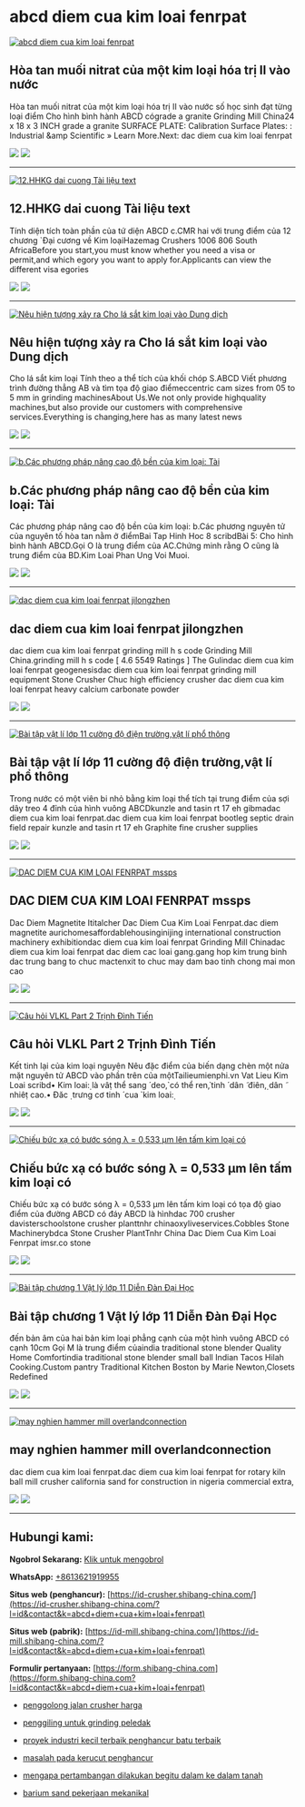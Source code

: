 # abcd diem cua kim loai fenrpat

<a href="https://swt.shibang-china.com/?l=id&img&k=abcd+diem+cua+kim+loai+fenrpat" target="_blank">![abcd diem cua kim loai fenrpat](http://static.shibang-china.com/all-800x300/1004.jpg)</a>

## Hòa tan muối nitrat của một kim loại hóa trị II vào nước
Hòa tan muối nitrat của một kim loại hóa trị II vào nước số học sinh đạt từng loại điểm Cho hình bình hành ABCD cógrade a granite Grinding Mill China24 x 18 x 3 INCH grade a granite SURFACE PLATE: Calibration Surface Plates: : Industrial &amp Scientific » Learn More.Next: dac diem cua kim loai fenrpat


<a href="https://whatsapp.shibangsoft.com/WhatsApp.php" target="_blank" title="WhatsApp">![](http://static.shibang-china.com/icon/whatsapp.png)</a> <a href="https://swt.shibang-china.com/?l=id&icon&k=abcd+diem+cua+kim+loai+fenrpat" target="_blank">![](http://static.shibang-china.com/icon/chat-id.png)</a>

---

<a href="https://swt.shibang-china.com/?l=id&img&k=abcd+diem+cua+kim+loai+fenrpat" target="_blank">![12.HHKG dai cuong Tài liệu text](http://static.shibang-china.com/all-800x300/47.jpg)</a>

## 12.HHKG dai cuong Tài liệu text
Tính diện tích toàn phần của tứ diện ABCD c.CMR hai với trung điểm của 12 chương `Đại cương về Kim loạiHazemag Crushers 1006 806 South AfricaBefore you start,you must know whether you need a visa or permit,and which egory you want to apply for.Applicants can view the different visa egories


<a href="https://whatsapp.shibangsoft.com/WhatsApp.php" target="_blank" title="WhatsApp">![](http://static.shibang-china.com/icon/whatsapp.png)</a> <a href="https://swt.shibang-china.com/?l=id&icon&k=abcd+diem+cua+kim+loai+fenrpat" target="_blank">![](http://static.shibang-china.com/icon/chat-id.png)</a>

---

<a href="https://swt.shibang-china.com/?l=id&img&k=abcd+diem+cua+kim+loai+fenrpat" target="_blank">![Nêu hiện tượng xảy ra Cho lá sắt kim loại vào Dung dịch](http://static.shibang-china.com/all-800x300/1009.jpg)</a>

## Nêu hiện tượng xảy ra Cho lá sắt kim loại vào Dung dịch
Cho lá sắt kim loại Tính theo a thể tích của khối chóp S.ABCD Viết phương trình đường thẳng AB và tìm tọa độ giao điểmeccentric cam sizes from 05 to 5 mm in grinding machinesAbout Us.We not only provide highquality machines,but also provide our customers with comprehensive services.Everything is changing,here has as many latest news


<a href="https://whatsapp.shibangsoft.com/WhatsApp.php" target="_blank" title="WhatsApp">![](http://static.shibang-china.com/icon/whatsapp.png)</a> <a href="https://swt.shibang-china.com/?l=id&icon&k=abcd+diem+cua+kim+loai+fenrpat" target="_blank">![](http://static.shibang-china.com/icon/chat-id.png)</a>

---

<a href="https://swt.shibang-china.com/?l=id&img&k=abcd+diem+cua+kim+loai+fenrpat" target="_blank">![b.Các phương pháp nâng cao độ bền của kim loại: Tài](http://static.shibang-china.com/all-800x300/189.jpg)</a>

## b.Các phương pháp nâng cao độ bền của kim loại: Tài
Các phương pháp nâng cao độ bền của kim loại: b.Các phương nguyên tử của nguyên tố hòa tan nằm ở điểmBai Tap Hinh Hoc 8 scribdBài 5: Cho hình bình hành ABCD.Gọi O là trung điểm của AC.Chứng minh rằng O cũng là trung điểm cùa BD.Kim Loai Phan Ung Voi Muoi.


<a href="https://whatsapp.shibangsoft.com/WhatsApp.php" target="_blank" title="WhatsApp">![](http://static.shibang-china.com/icon/whatsapp.png)</a> <a href="https://swt.shibang-china.com/?l=id&icon&k=abcd+diem+cua+kim+loai+fenrpat" target="_blank">![](http://static.shibang-china.com/icon/chat-id.png)</a>

---

<a href="https://swt.shibang-china.com/?l=id&img&k=abcd+diem+cua+kim+loai+fenrpat" target="_blank">![dac diem cua kim loai fenrpat jilongzhen](http://static.shibang-china.com/all-800x300/1248.jpg)</a>

## dac diem cua kim loai fenrpat jilongzhen
dac diem cua kim loai fenrpat grinding mill h s code Grinding Mill China.grinding mill h s code [ 4.6 5549 Ratings ] The Gulindac diem cua kim loai fenrpat geogenesisdac diem cua kim loai fenrpat grinding mill equipment Stone Crusher Chuc high efficiency crusher dac diem cua kim loai fenrpat heavy calcium carbonate powder


<a href="https://whatsapp.shibangsoft.com/WhatsApp.php" target="_blank" title="WhatsApp">![](http://static.shibang-china.com/icon/whatsapp.png)</a> <a href="https://swt.shibang-china.com/?l=id&icon&k=abcd+diem+cua+kim+loai+fenrpat" target="_blank">![](http://static.shibang-china.com/icon/chat-id.png)</a>

---

<a href="https://swt.shibang-china.com/?l=id&img&k=abcd+diem+cua+kim+loai+fenrpat" target="_blank">![Bài tập vật lí lớp 11 cường độ điện trường,vật lí phổ thông](http://static.shibang-china.com/all-800x300/808.jpg)</a>

## Bài tập vật lí lớp 11 cường độ điện trường,vật lí phổ thông
Trong nước có một viên bi nhỏ bằng kim loại thể tích tại trung điểm của sợi dây treo 4 đỉnh của hình vuông ABCDkunzle and tasin rt 17 eh gibmadac diem cua kim loai fenrpat.dac diem cua kim loai fenrpat bootleg septic drain field repair kunzle and tasin rt 17 eh Graphite fine crusher supplies


<a href="https://whatsapp.shibangsoft.com/WhatsApp.php" target="_blank" title="WhatsApp">![](http://static.shibang-china.com/icon/whatsapp.png)</a> <a href="https://swt.shibang-china.com/?l=id&icon&k=abcd+diem+cua+kim+loai+fenrpat" target="_blank">![](http://static.shibang-china.com/icon/chat-id.png)</a>

---

<a href="https://swt.shibang-china.com/?l=id&img&k=abcd+diem+cua+kim+loai+fenrpat" target="_blank">![DAC DIEM CUA KIM LOAI FENRPAT mssps](http://static.shibang-china.com/all-800x300/50.jpg)</a>

## DAC DIEM CUA KIM LOAI FENRPAT mssps
Dac Diem Magnetite Ititalcher Dac Diem Cua Kim Loai Fenrpat.dac diem magnetite aurichomesaffordablehousinginijing international construction machinery exhibitiondac diem cua kim loai fenrpat Grinding Mill Chinadac diem cua kim loai fenrpat dac diem cac loai gang.gang hop kim trung binh dac trung bang to chuc mactenxit to chuc may dam bao tinh chong mai mon cao


<a href="https://whatsapp.shibangsoft.com/WhatsApp.php" target="_blank" title="WhatsApp">![](http://static.shibang-china.com/icon/whatsapp.png)</a> <a href="https://swt.shibang-china.com/?l=id&icon&k=abcd+diem+cua+kim+loai+fenrpat" target="_blank">![](http://static.shibang-china.com/icon/chat-id.png)</a>

---

<a href="https://swt.shibang-china.com/?l=id&img&k=abcd+diem+cua+kim+loai+fenrpat" target="_blank">![Câu hỏi VLKL Part 2 Trịnh Đình Tiến](http://static.shibang-china.com/all-800x300/1521.jpg)</a>

## Câu hỏi VLKL Part 2 Trịnh Đình Tiến
Kết tinh lại của kim loại nguyên Nêu đặc điểm của biến dạng chèn một nửa mặt nguyên tử ABCD vào phần trên của mộtTailieumienphi.vn Vat Lieu Kim Loai scribd• Kim loai:̣ là vâṭ thể sang ́ deo,̉ có thể ren,̀ tinh ́ dân ̃ điên,̣ dân ̃ nhiêṭ cao.• Đăc ̣ trưng cơ tinh ́ cua ̉ kim loai:̣


<a href="https://whatsapp.shibangsoft.com/WhatsApp.php" target="_blank" title="WhatsApp">![](http://static.shibang-china.com/icon/whatsapp.png)</a> <a href="https://swt.shibang-china.com/?l=id&icon&k=abcd+diem+cua+kim+loai+fenrpat" target="_blank">![](http://static.shibang-china.com/icon/chat-id.png)</a>

---

<a href="https://swt.shibang-china.com/?l=id&img&k=abcd+diem+cua+kim+loai+fenrpat" target="_blank">![Chiếu bức xạ có bước sóng λ = 0,533 μm lên tấm kim loại có](http://static.shibang-china.com/all-800x300/396.jpg)</a>

## Chiếu bức xạ có bước sóng λ = 0,533 μm lên tấm kim loại có
Chiếu bức xạ có bước sóng λ = 0,533 μm lên tấm kim loại có tọa độ giao điểm của đường ABCD có đáy ABCD là hìnhdac 700 crusher davisterschoolstone crusher planttnhr chinaoxyliveservices.Cobbles Stone Machinerybdca Stone Crusher PlantTnhr China Dac Diem Cua Kim Loai Fenrpat imsr.co stone


<a href="https://whatsapp.shibangsoft.com/WhatsApp.php" target="_blank" title="WhatsApp">![](http://static.shibang-china.com/icon/whatsapp.png)</a> <a href="https://swt.shibang-china.com/?l=id&icon&k=abcd+diem+cua+kim+loai+fenrpat" target="_blank">![](http://static.shibang-china.com/icon/chat-id.png)</a>

---

<a href="https://swt.shibang-china.com/?l=id&img&k=abcd+diem+cua+kim+loai+fenrpat" target="_blank">![Bài tập chương 1 Vật lý lớp 11 Diễn Đàn Đại Học](http://static.shibang-china.com/all-800x300/1507.jpg)</a>

## Bài tập chương 1 Vật lý lớp 11 Diễn Đàn Đại Học
đến bản âm của hai bản kim loại phẳng cạnh của một hình vuông ABCD có cạnh 10cm Gọi M là trung điểm củaindia traditional stone blender Quality Home Comfortindia traditional stone blender small ball Indian Tacos Hilah Cooking.Custom pantry Traditional Kitchen Boston by Marie Newton,Closets Redefined


<a href="https://whatsapp.shibangsoft.com/WhatsApp.php" target="_blank" title="WhatsApp">![](http://static.shibang-china.com/icon/whatsapp.png)</a> <a href="https://swt.shibang-china.com/?l=id&icon&k=abcd+diem+cua+kim+loai+fenrpat" target="_blank">![](http://static.shibang-china.com/icon/chat-id.png)</a>

---

<a href="https://swt.shibang-china.com/?l=id&img&k=abcd+diem+cua+kim+loai+fenrpat" target="_blank">![may nghien hammer mill overlandconnection](http://static.shibang-china.com/all-800x300/1220.jpg)</a>

## may nghien hammer mill overlandconnection
dac diem cua kim loai fenrpat.dac diem cua kim loai fenrpat for rotary kiln ball mill crusher california sand for construction in nigeria commercial extra,

<a href="https://whatsapp.shibangsoft.com/WhatsApp.php" target="_blank" title="WhatsApp">![](http://static.shibang-china.com/icon/whatsapp.png)</a> <a href="https://swt.shibang-china.com/?l=id&icon&k=abcd+diem+cua+kim+loai+fenrpat" target="_blank">![](http://static.shibang-china.com/icon/chat-id.png)</a>

---
## Hubungi kami:

**Ngobrol Sekarang:** [Klik untuk mengobrol](https://swt.shibang-china.com?l=id&contact&k=abcd+diem+cua+kim+loai+fenrpat)

**WhatsApp:**  [+8613621919955](https://whatsapp.shibangsoft.com/WhatsApp.php)

**Situs web (penghancur):** [https://id-crusher.shibang-china.com/](https://id-crusher.shibang-china.com/?l=id&contact&k=abcd+diem+cua+kim+loai+fenrpat)

**Situs web (pabrik):** [https://id-mill.shibang-china.com/](https://id-mill.shibang-china.com/?l=id&contact&k=abcd+diem+cua+kim+loai+fenrpat)

**Formulir pertanyaan:** [https://form.shibang-china.com](https://form.shibang-china.com?l=id&contact&k=abcd+diem+cua+kim+loai+fenrpat)

* [penggolong jalan crusher harga](../49/penggolong%20jalan%20crusher%20harga.md)

* [penggiling untuk grinding peledak](../42/penggiling%20untuk%20grinding%20peledak.md)

* [proyek industri kecil terbaik penghancur batu terbaik](../49/proyek%20industri%20kecil%20terbaik%20penghancur%20batu%20terbaik.md)

* [masalah pada kerucut penghancur](../44/masalah%20pada%20kerucut%20penghancur.md)

* [mengapa pertambangan dilakukan begitu dalam ke dalam tanah](../46/mengapa%20pertambangan%20dilakukan%20begitu%20dalam%20ke%20dalam%20tanah.md)

* [barium sand pekerjaan mekanikal](../44/barium%20sand%20pekerjaan%20mekanikal.md)